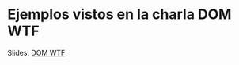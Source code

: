 # Ejemplos vistos en la charla DOM WTF

Slides: [DOM WTF](https://docs.google.com/presentation/d/1sUrCJpwG4rOHECUV6ujZQsQjpbOD7u5roAPhV26HvQc/edit?usp=sharing)
